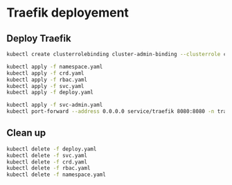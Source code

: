 # Traefik deployement

## Deploy Traefik

```bash
kubectl create clusterrolebinding cluster-admin-binding --clusterrole cluster-admin --user florian.woerner@onmyown.io
```

```bash
kubectl apply -f namespace.yaml
kubectl apply -f crd.yaml
kubectl apply -f rbac.yaml
kubectl apply -f svc.yaml
kubectl apply -f deploy.yaml
```

```bash
kubectl apply -f svc-admin.yaml
kubectl port-forward --address 0.0.0.0 service/traefik 8080:8080 -n traefik-ingress-controller
```

## Clean up

```bash
kubectl delete -f deploy.yaml
kubectl delete -f svc.yaml
kubectl delete -f crd.yaml
kubectl delete -f rbac.yaml
kubectl delete -f namespace.yaml
```
